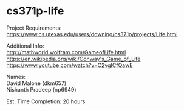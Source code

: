 # cs371p-life

Project Requirements:  
https://www.cs.utexas.edu/users/downing/cs371p/projects/Life.html

Additional Info:   
http://mathworld.wolfram.com/GameofLife.html
https://en.wikipedia.org/wiki/Conway's_Game_of_Life
https://www.youtube.com/watch?v=C2vgICfQawE 

Names:  
David Malone (dkm657)  
Nishanth Pradeep  (np6949)

Est. Time Completion: 20 hours
